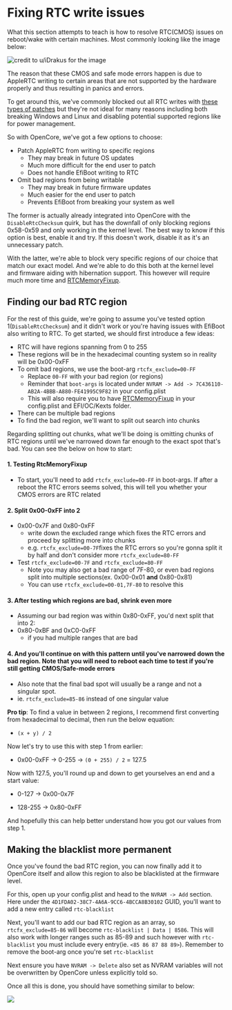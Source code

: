 # Fixing RTC write issues

What this section attempts to teach is how to resolve RTC(CMOS) issues on reboot/wake with certain machines. Most commonly looking like the image below:

![credit to u/iDrakus for the image](../images/post-install/rtc-md/cmos-error.png)

The reason that these CMOS and safe mode errors happen is due to AppleRTC writing to certain areas that are not supported by the hardware properly and thus resulting in panics and errors.

To get around this, we've commonly blocked out all RTC writes with [these types of patches](https://github.com/RehabMan/HP-ProBook-4x30s-DSDT-Patch/blob/master/config_parts/config_master.plist#L291L296) but they're not ideal for many reasons including both breaking Windows and Linux and disabling potential supported regions like for power management.

So with OpenCore, we've got a few options to choose:

* Patch AppleRTC from writing to specific regions
  * They may break in future OS updates
  * Much more difficult for the end user to patch
  * Does not handle EfiBoot writing to RTC
* Omit bad regions from being writable
  * They may break in future firmware updates
  * Much easier for the end user to patch
  * Prevents EfiBoot from breaking your system as well

The former is actually already integrated into OpenCore with the `DisableRtcChecksum` quirk, but has the downfall of only blocking regions 0x58-0x59 and only working in the kernel level. The best way to know if this option is best, enable it and try. If this doesn't work, disable it as it's an unnecessary patch.

With the latter, we're able to block very specific regions of our choice that match our exact model. And we're able to do this both at the kernel level and firmware aiding with hibernation support. This however will require much more time and [RTCMemoryFixup](https://github.com/acidanthera/RTCMemoryFixup/releases/latest).

## Finding our bad RTC region

For the rest of this guide, we're going to assume you've tested option 1(`DisableRtcChecksum`) and it didn't work or you're having issues with EfiBoot also writing to RTC. To get started, we should first introduce a few ideas:

* RTC will have regions spanning from 0 to 255
* These regions will be in the hexadecimal counting system so in reality will be 0x00-0xFF
* To omit bad regions, we use the boot-arg `rtcfx_exclude=00-FF`
  * Replace `00-FF` with your bad region (or regions)
  * Reminder that `boot-args` is located under `NVRAM -> Add -> 7C436110-AB2A-4BBB-A880-FE41995C9F82` in your config.plist
  * This will also require you to have [RTCMemoryFixup](https://github.com/acidanthera/RTCMemoryFixup/releases/latest) in your config.plist and EFI/OC/Kexts folder.
* There can be multiple bad regions
* To find the bad region, we'll want to split out search into chunks

Regarding splitting out chunks, what we'll be doing is omitting chunks of RTC regions until we've narrowed down far enough to the exact spot that's bad. You can see the below on how to start:

#### 1. Testing RtcMemoryFixup

* To start, you'll need to add `rtcfx_exclude=00-FF` in boot-args. If after a reboot the RTC errors seems solved, this will tell you whether your CMOS errors are RTC related

#### 2. Split 0x00-0xFF into 2

* 0x00-0x7F and 0x80-0xFF
  * write down the excluded range which fixes the RTC errors and proceed by splitting more into chunks
  * e.g. `rtcfx_exclude=00-7F`fixes the RTC errors so you're gonna split it by half and don't consider more `rtcfx_exclude=80-FF`
* Test `rtcfx_exclude=00-7F` and `rtcfx_exclude=80-FF`
  * Note you may also get a bad range of 7F-80, or even bad regions split into multiple sections(ex. 0x00-0x01 **and** 0x80-0x81)
  * You can use `rtcfx_exclude=00-01,7F-80` to resolve this

#### 3. After testing which regions are bad, shrink even more

* Assuming our bad region was within 0x80-0xFF, you'd next split that into 2:
* 0x80-0xBF and 0xC0-0xFF
  * if you had multiple ranges that are bad

#### 4. And you'll continue on with this pattern until you've narrowed down the bad region. Note that you will need to reboot each time to test if you're still getting CMOS/Safe-mode errors

* Also note that the final bad spot will usually be a range and not a singular spot.
* ie. `rtcfx_exclude=85-86` instead of one singular value

**Pro tip**: To find a value in between 2 regions, I recommend first converting from hexadecimal to decimal, then run the below equation:

* `(x + y) / 2`

Now let's try to use this with step 1 from earlier:

* 0x00-0xFF -> 0-255 -> `(0 + 255) / 2` = 127.5

Now with 127.5, you'll round up and down to get yourselves an end and a start value:

* 0-127 -> 0x00-0x7F

* 128-255 -> 0x80-0xFF

And hopefully this can help better understand how you got our values from step 1.

## Making the blacklist more permanent

Once you've found the bad RTC region, you can now finally add it to OpenCore itself and allow this region to also be blacklisted at the firmware level.

For this, open up your config.plist and head to the `NVRAM -> Add` section. Here under the `4D1FDA02-38C7-4A6A-9CC6-4BCCA8B30102` GUID, you'll want to add a new entry called `rtc-blacklist`

Next, you'll want to add our bad RTC region as an array, so `rtcfx_exclude=85-86` will become `rtc-blacklist | Data | 8586`. This will also work with longer ranges such as 85-89 and such however with `rtc-blacklist` you must include every entry(ie. `<85 86 87 88 89>`). Remember to remove the boot-arg once you're set `rtc-blacklist`

Next ensure you have `NVRAM -> Delete` also set as NVRAM variables will not be overwritten by OpenCore unless explicitly told so.

Once all this is done, you should have something similar to below:

![](../images/post-install/rtc-md/rtc-blacklist.png)
